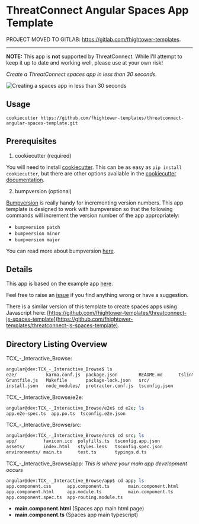 # ThreatConnect Angular Spaces App Template

PROJECT MOVED TO GITLAB: https://gitlab.com/fhightower-templates.

-----

**NOTE:** This app is **not** supported by ThreatConnect. While I'll attempt to keep it up to date and working well, please use at your own risk!

*Create a ThreatConnect spaces app in less than 30 seconds.*

![Creating a spaces app in less than 30 seconds](demo.gif)

## Usage

```
cookiecutter https://github.com/fhightower-templates/threatconnect-angular-spaces-template.git
```

## Prerequisites

1. cookiecutter (required)

You will need to install [cookiecutter](https://github.com/audreyr/cookiecutter). This can be as easy as `pip install cookiecutter`, but there are other options available in the [cookiecutter documentation](https://cookiecutter.readthedocs.io/en/latest/installation.html#install-cookiecutter).

2. bumpversion (optional)

[Bumpversion](https://pypi.python.org/pypi/bumpversion) is really handy for incrementing version numbers. This app template is designed to work with bumpversion so that the following commands will increment the version number of the app appropriately:

- `bumpversion patch`
- `bumpversion minor`
- `bumpversion major`

You can read more about bumpversion [here](https://github.com/peritus/bumpversion#bumpversion).

## Details

This app is based on the example app [here](https://github.com/ThreatConnect-Inc/TCX_-_ExampleContextApp).

Feel free to raise an [issue](https://github.com/fhightower-templates/threatconnect-angular-spaces-template/issues) if you find anything wrong or have a suggestion.

There is a similar version of this template to create spaces apps using Javascript here: [https://github.com/fhightower-templates/threatconnect-js-spaces-template](https://github.com/fhightower-templates/threatconnect-js-spaces-template).

## Directory Listing Overview

TCX_-_Interactive_Browse:
```bash
angular@dev:TCX_-_Interactive_Browse$ ls
e2e/           karma.conf.js  package.json        README.md      tslint.json
Gruntfile.js   Makefile       package-lock.json   src/
install.json   node_modules/  protractor.conf.js  tsconfig.json
```

TCX_-_Interactive_Browse/e2e:
```bash
angular@dev:TCX_-_Interactive_Browse/e2e$ cd e2e; ls
app.e2e-spec.ts  app.po.ts  tsconfig.e2e.json
```

TCX_-_Interactive_Browse/src:
```bash
angular@dev:TCX_-_Interactive_Browse/src$ cd src; ls
app/          favicon.ico  polyfills.ts  tsconfig.app.json
assets/       index.html   styles.less   tsconfig.spec.json
environments/ main.ts      test.ts       typings.d.ts
```

TCX_-_Interactive_Browse/app: *This is where your main app development occurs*
```bash
angular@dev:TCX_-_Interactive_Browse/app$ cd app; ls
app.component.css      app.component.ts       main.component.html
app.component.html     app.module.ts          main.component.ts
app.component.spec.ts  app-routing.module.ts
```

- **main.component.html**     (Spaces app main html page)
- **main.component.ts**       (Spaces app main typescript)
